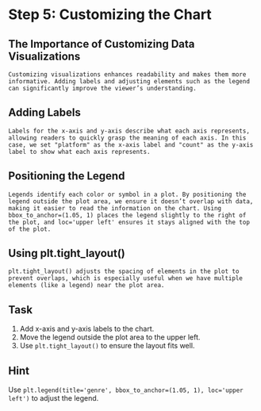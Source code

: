 # Step 5: Customizing the Chart

## The Importance of Customizing Data Visualizations
    Customizing visualizations enhances readability and makes them more informative. Adding labels and adjusting elements such as the legend can significantly improve the viewer’s understanding.

## Adding Labels
    Labels for the x-axis and y-axis describe what each axis represents, allowing readers to quickly grasp the meaning of each axis. In this case, we set "platform" as the x-axis label and "count" as the y-axis label to show what each axis represents.

## Positioning the Legend
    Legends identify each color or symbol in a plot. By positioning the legend outside the plot area, we ensure it doesn’t overlap with data, making it easier to read the information on the chart. Using bbox_to_anchor=(1.05, 1) places the legend slightly to the right of the plot, and loc='upper left' ensures it stays aligned with the top of the plot.

## Using plt.tight_layout()
    plt.tight_layout() adjusts the spacing of elements in the plot to prevent overlaps, which is especially useful when we have multiple elements (like a legend) near the plot area.


## Task
1. Add x-axis and y-axis labels to the chart.
2. Move the legend outside the plot area to the upper left.
3. Use `plt.tight_layout()` to ensure the layout fits well.

## Hint
Use `plt.legend(title='genre', bbox_to_anchor=(1.05, 1), loc='upper left')` to adjust the legend.
